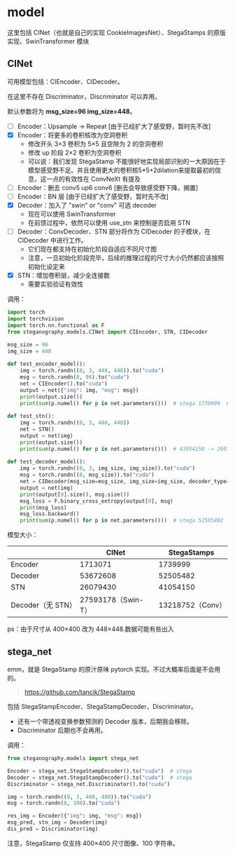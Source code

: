# model

这里包括 CINet（也就是自己的实现 CookieImagesNet）、StegaStamps 的原版实现、SwinTransformer 模块

## CINet

可用模型包括：CIEncoder、CIDecoder。

在这里不存在 Discriminator，Discriminator 可以弃用。

默认参数将为 **msg_size=96 img_size=448**。

- [ ] Encoder：Upsample -> Repeat [由于已经扩大了感受野，暂时先不改]
- [x] Encoder：将更多的卷积核改为空洞卷积
  - 修改开头 3×3 卷积为 5×5 且空隙为 2 的空洞卷积
  - 修改 up 阶段 2×2 卷积为空洞卷积
  - 可以说：我们发现 StegaStamp 不能很好地实现局部识别的一大原因在于模型感受野不足。并且使用更大的卷积核5*5+2dilation来提取最初的信息，这一点的有效性在 ConvNeXt 有提及
- [ ] Encoder：删去 conv5 up6 conv6 [删去会导致感受野下降，搁置]
- [ ] Encoder：BN 层 [由于已经扩大了感受野，暂时先不改]
- [x] Decoder：加入了 "swin" or "conv" 可选 decoder
  - 现在可以使用 SwinTransformer
  - 在前馈过程中，依然可以使用 use_stn 来控制是否启用 STN 
- [ ] Decoder：ConvDecoder、STN 部分将作为 CIDecoder 的子模块，在 CIDecoder 中进行工作。
  - 它们现在都支持在初始化阶段自适应不同尺寸图
  - 注意，一旦初始化阶段完毕，后续的推理过程的尺寸大小仍然都应该按照初始化设定来
- [x] STN：增加卷积层，减少全连接数
  - 需要实验验证有效性

调用：

```python
import torch
import torchvision
import torch.nn.functional as F
from steganography.models.CINet import CIEncoder, STN, CIDecoder

msg_size = 96
img_size = 448
    
def test_encoder_model():
    img = torch.randn((8, 3, 448, 448)).to("cuda")
    msg = torch.randn(8, 96).to("cuda")
    net = CIEncoder().to("cuda")
    output = net({"img": img, "msg": msg})
    print(output.size())
    print(sum(p.numel() for p in net.parameters()))  # stega 1739999  CIEncoder 1713071
    
def test_stn():
    img = torch.randn((8, 3, 448, 448))
    net = STN()
    output = net(img)
    print(output.size())
    print(sum(p.numel() for p in net.parameters()))  # 41054150 -> 26079430
    
def test_decoder_model():
    img = torch.randn((8, 3, img_size, img_size)).to("cuda")
    msg = torch.randn((8, msg_size)).to("cuda")
    net = CIDecoder(msg_size=msg_size, img_size=img_size, decoder_type="swin").to("cuda")
    output = net(img)
    print(output[0].size(), msg.size())
    msg_loss = F.binary_cross_entropy(output[0], msg)
    print(msg_loss)
    msg_loss.backward()
    print(sum(p.numel() for p in net.parameters()))  # stega 52505482  conv 39298182 swin 53672608
```

模型大小：

|                   | CINet              | StegaStamps      |
| ----------------- | ------------------ | ---------------- |
| Encoder           | 1713071            | 1739999          |
| Decoder           | 53672608           | 52505482         |
| STN               | 26079430           | 41054150         |
| Decoder（无 STN） | 27593178（Swin-T） | 13218752（Conv） |

ps：由于尺寸从 400×400 改为 448×448.数据可能有些出入

## stega_net

emm，就是 StegaStamp 的原汁原味 pytorch 实现。不过大概率后面是不会用的。

> https://github.com/tancik/StegaStamp

包括 StegaStampEncoder、StegaStampDecoder、Discriminator。

- 还有一个带透视变换参数预测的 Decoder 版本，后期我会移除。
- Discriminator 后期也不会再用。

调用：

```python
from steganography.models import stega_net

Encoder = stega_net.StegaStampEncoder().to("cuda")  # stega
Decoder = stega_net.StegaStampDecoder().to("cuda")  # stega
Discriminator = stega_net.Discriminator().to("cuda")

img = torch.randn((8, 3, 400, 400)).to("cuda")
msg = torch.randn(8, 100).to("cuda")

res_img = Encoder({"img": img, "msg": msg})
msg_pred, stn_img = Decoder(img)
dis_pred = Discriminator(img)
```

注意，StegaStamp 仅支持 400×400 尺寸图像、100 字符串。

